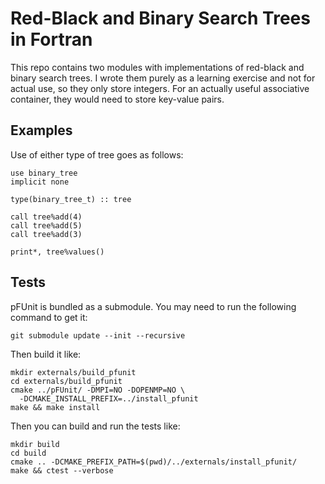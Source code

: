 # Red-Black and Binary Search Trees in Fortran

This repo contains two modules with implementations of red-black and
binary search trees. I wrote them purely as a learning exercise and
not for actual use, so they only store integers. For an actually
useful associative container, they would need to store key-value
pairs.

## Examples

Use of either type of tree goes as follows:

    use binary_tree
    implicit none

    type(binary_tree_t) :: tree

    call tree%add(4)
    call tree%add(5)
    call tree%add(3)

    print*, tree%values()

## Tests

pFUnit is bundled as a submodule. You may need to run the following
command to get it:

    git submodule update --init --recursive

Then build it like:

    mkdir externals/build_pfunit
    cd externals/build_pfunit
    cmake ../pFUnit/ -DMPI=NO -DOPENMP=NO \
      -DCMAKE_INSTALL_PREFIX=../install_pfunit
    make && make install

Then you can build and run the tests like:

    mkdir build
    cd build
    cmake .. -DCMAKE_PREFIX_PATH=$(pwd)/../externals/install_pfunit/
    make && ctest --verbose

